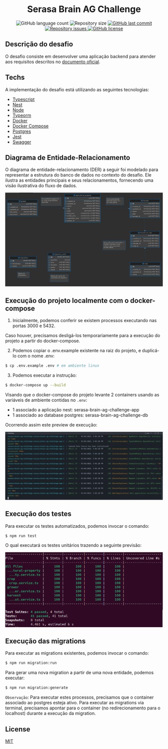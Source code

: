 <h1 align="center"> Serasa Brain AG Challenge </h1>

<p align="center">
  <img alt="GitHub language count" src="https://img.shields.io/github/languages/count/LucasPereiraMiranda/serasa-brain-ag-challenge">

  <img alt="Repository size" src="https://img.shields.io/github/repo-size/LucasPereiraMiranda/serasa-brain-ag-challenge">
  
  <a href="https://github.com/LucasPereiraMiranda/serasa-brain-ag-challenge/commits/main">
    <img alt="GitHub last commit" src="https://img.shields.io/github/last-commit/LucasPereiraMiranda/serasa-brain-ag-challenge">
  </a>

  <a href="https://github.com/LucasPereiraMiranda/serasa-brain-ag-challenge/issues">
    <img alt="Repository issues" src="https://img.shields.io/github/issues/LucasPereiraMiranda/serasa-brain-ag-challenge">
  </a>

  <a href="https://github.com/LucasPereiraMiranda/serasa-brain-ag-challenge/issues">
    <img alt="GitHub license" src="https://img.shields.io/github/license/LucasPereiraMiranda/serasa-brain-ag-challenge">
  </a>
</p>



## Descrição do desafio

O desafio consiste em desenvolver uma aplicação backend para atender aos requisitos descritos no [documento oficial](https://github.com/brain-ag/trabalhe-conosco/blob/main/README.md).

## Techs

A implementação do desafio está utilizando as seguintes tecnologias:

- [Typescript](https://www.typescriptlang.org/)
- [Nest](https://nestjs.com/)
- [Node](https://nodejs.org/en)
- [Typeorm](https://typeorm.io/)
- [Docker](https://www.docker.com/)
- [Docker Compose](https://docs.docker.com/compose/)
- [Postgres](https://www.postgresql.org/)
- [Jest](https://jestjs.io/pt-BR/)
- [Swagger](https://swagger.io/)


## Diagrama de Entidade-Relacionamento

O diagrama de entidade-relacionamento (DER) a seguir foi modelado para representar a estrutura do banco de dados no contexto do desafio. Ele ilustra as entidades principais e seus relacionamentos, fornecendo uma visão ilustrativa do fluxo de dados.

<img src="./.github/image/diagram-entity-relationship.png" style="margin-left: 0px"
     alt="Diagrama entidade relacionamento modelado para o desafio" width="700">


## Execução do projeto localmente com o docker-compose


1) Inicialmente, podemos conferir se existem processos executando nas portas 3000 e 5432. 

Caso houver, precisamos desligá-los temporariamente para a execução do projeto a partir do docker-compose.

2) Podemos copiar o .env.example existente na raiz do projeto, e duplicá-lo com o nome .env:

```bash
$ cp .env.example .env # em ambiente linux
```

3) Podemos executar a instrução:
```bash
$ docker-compose up --build
```


Visando que o docker-compose do projeto levante 2 containers usando as variáveis de ambiente contidas no `.env`:

- 1 associado a aplicação nest: serasa-brain-ag-challenge-app
- 1 associado ao database postgres: serasa-brain-ag-challenge-db

Ocorrendo assim este preview de execução:

<img src="./.github/image/execution-preview.png" style="margin-left: 0px"
     alt="Preview de execução com o docker-compose" width="700">

## Execução dos testes

Para executar os testes automatizados, podemos invocar o comando:

```bash
$ npm run test
```

O qual executará os testes unitários trazendo a seguinte previsão:

<img src="./.github/image/tests-preview.png" style="margin-left: 0px"
     alt="Preview de execução dos testes" width="700">



## Execução das migrations


Para executar as migrations existentes, podemos invocar o comando:

```bash
$ npm run migration:run
```

Para gerar uma nova migration a partir de uma nova entidade, podemos executar:

```bash
$ npm run migration:generate
```

`Observação`: Para executar estes processos, precisamos que o container associado ao postgres esteja ativo. Para executar as migrations via terminal, precisamos apontar para o container (no redirecionamento para o localhost) durante a execução da migration.

## License

[MIT](https://choosealicense.com/licenses/mit/)
